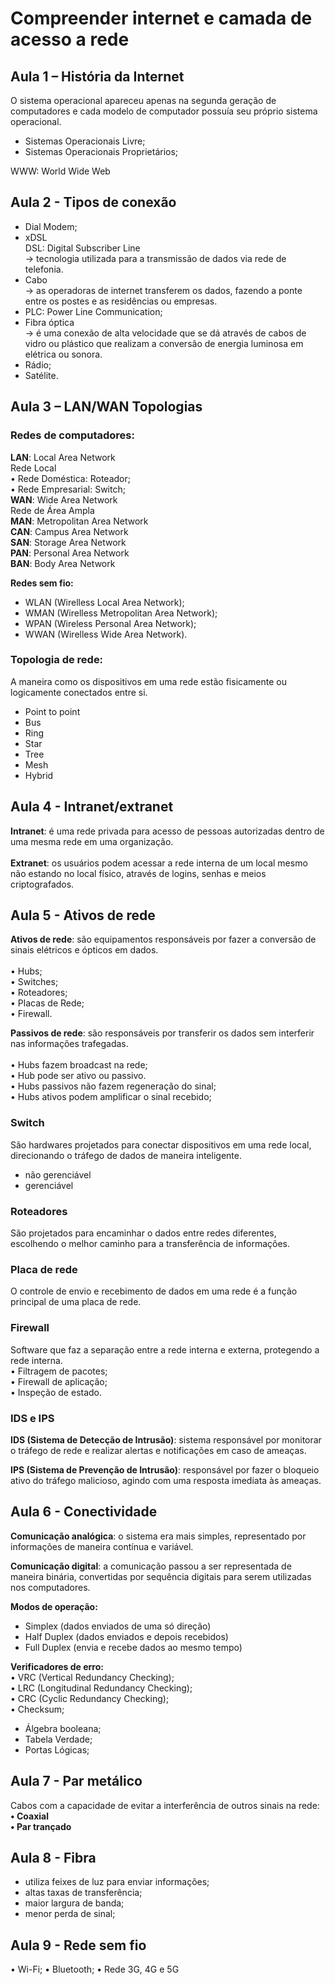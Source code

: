 # Compreender internet e camada de acesso a rede

## Aula 1 – História da Internet

O sistema operacional apareceu apenas na segunda geração de computadores e cada modelo de computador possuía seu próprio sistema operacional.

- Sistemas Operacionais Livre;
- Sistemas Operacionais Proprietários;

WWW: World Wide Web

## Aula 2 - Tipos de conexão

- Dial Modem;
- xDSL<br>
DSL: Digital Subscriber Line<br>
-> tecnologia utilizada para a transmissão de dados via rede de telefonia.
- Cabo<br>
-> as operadoras de internet transferem os dados, fazendo a ponte entre os postes e as residências ou empresas.
- PLC: Power Line Communication;
- Fibra óptica<br>
-> é uma conexão de alta velocidade que se dá através de cabos de vidro ou plástico que realizam a conversão de energia luminosa em elétrica ou sonora.
- Rádio;
- Satélite.

## Aula 3 – LAN/WAN Topologias

### Redes de computadores:

**LAN**: Local Area Network<br>
Rede Local<br>
    • Rede Doméstica: Roteador;<br>
    • Rede Empresarial: Switch;<br>
**WAN**: Wide Area Network<br>
Rede de Área Ampla<br>
**MAN**: Metropolitan Area Network<br>
**CAN**: Campus Area Network<br>
**SAN**: Storage Area Network<br>
**PAN**: Personal Area Network<br>
**BAN**: Body Area Network<br>

**Redes sem fio:**
- WLAN (Wirelless Local Area Network);
- WMAN (Wirelless Metropolitan Area Network);
- WPAN (Wireless Personal Area Network);
- WWAN (Wirelless Wide Area Network).

### Topologia de rede:
A maneira como os dispositivos em uma rede estão fisicamente ou logicamente conectados entre si.

- Point to point
- Bus
- Ring
- Star
- Tree
- Mesh
- Hybrid

## Aula 4 - Intranet/extranet

**Intranet**: é uma rede privada para acesso de pessoas autorizadas dentro de uma mesma rede em uma organização. <br><br>
**Extranet**: os usuários podem acessar a rede interna de um local mesmo não estando no local físico, através de logins, senhas e meios criptografados.

## Aula 5 - Ativos de rede

**Ativos de rede**: são equipamentos responsáveis por fazer a conversão de sinais elétricos e ópticos em dados.<br>
<br>
• Hubs; <br>
• Switches; <br>
• Roteadores; <br>
• Placas de Rede; <br>
• Firewall. <br>

**Passivos de rede**: são responsáveis por transferir os dados sem interferir nas informações trafegadas. <br> 
<br>
• Hubs fazem broadcast na rede; <br>
• Hub pode ser ativo ou passivo. <br>
• Hubs passivos não fazem regeneração do sinal; <br>
• Hubs ativos podem amplificar o sinal recebido; <br>

### Switch

São hardwares projetados para conectar dispositivos em uma rede local, direcionando o tráfego de dados de maneira inteligente.

- não gerenciável 
- gerenciável 

### Roteadores

São projetados para encaminhar o dados entre redes diferentes, escolhendo o melhor caminho para a transferência de informações.

### Placa de rede

O controle de envio e recebimento de dados em uma rede é a função principal de uma placa de rede.

### Firewall

Software que faz a separação entre a rede interna e externa, protegendo a rede interna. <br>
• Filtragem de pacotes;<br>
• Firewall de aplicação;<br>
• Inspeção de estado.<br>

### IDS e IPS

**IDS (Sistema de Detecção de Intrusão)**: sistema responsável por monitorar o tráfego de rede e realizar alertas e notificações em caso de ameaças.<br>


**IPS (Sistema de Prevenção de Intrusão)**: responsável por fazer o bloqueio ativo do tráfego malicioso, agindo com uma resposta imediata às ameaças.<br>

## Aula 6 - Conectividade

**Comunicação analógica**: o sistema era mais simples, representado por informações de maneira contínua e variável. <br>

**Comunicação digital**: a comunicação passou a ser representada de maneira binária, convertidas por sequência digitais para serem utilizadas nos computadores. <br>

**Modos de operação:**<br>

- Simplex (dados enviados de uma só direção)<br>
- Half Duplex (dados enviados e depois recebidos)<br>
- Full Duplex (envia e recebe dados ao mesmo tempo)<br>

**Verificadores de erro:**<br>
• VRC (Vertical Redundancy Checking);<br>
• LRC (Longitudinal Redundancy Checking);<br>
• CRC (Cyclic Redundancy Checking);<br>
• Checksum;<br>

- Álgebra booleana;
- Tabela Verdade;
- Portas Lógicas;

## Aula 7 - Par metálico

Cabos com a capacidade de evitar a interferência de outros sinais na rede:<br>
**• Coaxial** <br>
**• Par trançado** <br>

## Aula 8 - Fibra

- utiliza feixes de luz para enviar informações;
- altas taxas de transferência;
- maior largura de banda;
- menor perda de sinal;

## Aula 9 - Rede sem fio

• Wi-Fi;
• Bluetooth;
• Rede 3G, 4G e 5G
